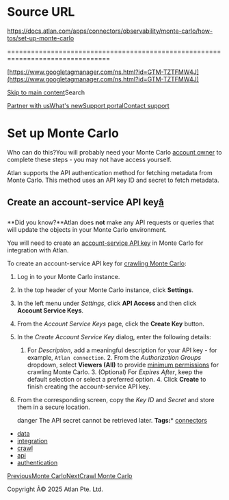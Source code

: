 # Source URL
https://docs.atlan.com/apps/connectors/observability/monte-carlo/how-tos/set-up-monte-carlo

================================================================================

<!--
canonical: https://docs.atlan.com/apps/connectors/observability/monte-carlo/how-tos/set-up-monte-carlo
link-alternate: https://docs.atlan.com/apps/connectors/observability/monte-carlo/how-tos/set-up-monte-carlo
meta-description: :::warning Who can do this? You will probably need your Monte Carlo [account owner](https://docs.getmontecarlo.com/docs/authorizationmanaged-roles-and-groups).
meta-docsearch:docusaurus_tag: docs-default-current
meta-docsearch:language: en
meta-docsearch:version: current
meta-docusaurus_locale: en
meta-docusaurus_tag: docs-default-current
meta-docusaurus_version: current
meta-generator: Docusaurus v3.8.1
meta-og-description: :::warning Who can do this? You will probably need your Monte Carlo [account owner](https://docs.getmontecarlo.com/docs/authorizationmanaged-roles-and-groups).
meta-og-locale: en
meta-og-title: Set up Monte Carlo | Atlan Documentation
meta-og-url: https://docs.atlan.com/apps/connectors/observability/monte-carlo/how-tos/set-up-monte-carlo
meta-twitter:card: summary_large_image
meta-viewport: width=device-width,initial-scale=1
title: Set up Monte Carlo | Atlan Documentation
-->

[https://www.googletagmanager.com/ns.html?id=GTM-TZTFMW4J](https://www.googletagmanager.com/ns.html?id=GTM-TZTFMW4J)

[Skip to main content](#__docusaurus_skipToContent_fallback)Search

[Partner with us](https://docs.google.com/forms/d/e/1FAIpQLScuAIhCm2GS7YFstrOjawbP8J7PUmOynQo7wI2yGCcCyEcVSw/viewform)[What's new](https://shipped.atlan.com/)[Support portal](https://atlan.zendesk.com/auth/v2/login/signin?return_to=https%3A%2F%2Fatlan.zendesk.com%2Fhc%2Fen-us&theme=hc&locale=en-us&brand_id=1900000425113&auth_origin=1900000425113%2Cfalse%2Ctrue)[Contact support](/support/submit-request)

Set up Monte Carlo
==================

Who can do this?You will probably need your Monte Carlo [account owner](https://docs.getmontecarlo.com/docs/authorization#managed-roles-and-groups) to complete these steps \- you may not have access yourself.

Atlan supports the API authentication method for fetching metadata from Monte Carlo. This method uses an API key ID and secret to fetch metadata.

Create an account\-service API key[â](#create-an-account-service-api-key "Direct link to Create an account-service API key")
------------------------------------------------------------------------------------------------------------------------------

**Did you know?**Atlan does **not** make any API requests or queries that will update the objects in your Monte Carlo environment.

You will need to create an [account\-service API key](https://docs.getmontecarlo.com/docs/creating-an-api-token) in Monte Carlo for integration with Atlan.

To create an account\-service API key for [crawling Monte Carlo](/apps/connectors/observability/monte-carlo/how-tos/crawl-monte-carlo):

1. Log in to your Monte Carlo instance.
2. In the top header of your Monte Carlo instance, click **Settings**.
3. In the left menu under *Settings*, click **API Access** and then click **Account Service Keys**.
4. From the *Account Service Keys* page, click the **Create Key** button.
5. In the *Create Account Service Key* dialog, enter the following details:

    1. For *Description*, add a meaningful description for your API key \- for example, `Atlan connection`.
        2. From the *Authorization Groups* dropdown, select **Viewers (All)** to provide [minimum permissions](https://docs.getmontecarlo.com/docs/authorization#managed-roles-and-groups) for crawling Monte Carlo.
        3. (Optional) For *Expires After*, keep the default selection or select a preferred option.
        4. Click **Create** to finish creating the account\-service API key.
6. From the corresponding screen, copy the *Key ID* and *Secret* and store them in a secure location.

    danger The API secret cannot be retrieved later.
**Tags:*** [connectors](/tags/connectors)
* [data](/tags/data)
* [integration](/tags/integration)
* [crawl](/tags/crawl)
* [api](/tags/api)
* [authentication](/tags/authentication)

[PreviousMonte Carlo](/apps/connectors/observability/monte-carlo)[NextCrawl Monte Carlo](/apps/connectors/observability/monte-carlo/how-tos/crawl-monte-carlo)

Copyright Â© 2025 Atlan Pte. Ltd.

